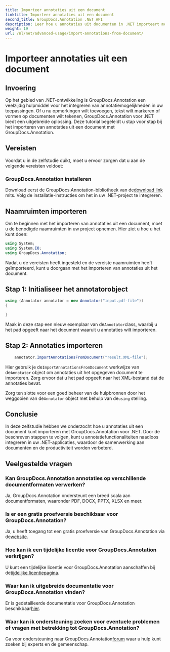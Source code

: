 ```yaml
---
title: Importeer annotaties uit een document
linktitle: Importeer annotaties uit een document
second_title: GroupDocs.Annotation .NET API
description: Leer hoe u annotaties uit documenten in .NET importeert met GroupDocs.Annotation. Volg onze stap-voor-stap handleiding voor een naadloze integratie.
weight: 19
url: /nl/net/advanced-usage/import-annotations-from-document/
---
```


# Importeer annotaties uit een document

## Invoering
Op het gebied van .NET-ontwikkeling is GroupDocs.Annotation een veelzijdig hulpmiddel voor het integreren van annotatiemogelijkheden in uw toepassingen. Of u nu opmerkingen wilt toevoegen, tekst wilt markeren of vormen op documenten wilt tekenen, GroupDocs.Annotation voor .NET biedt een uitgebreide oplossing. Deze tutorial begeleidt u stap voor stap bij het importeren van annotaties uit een document met GroupDocs.Annotation.
## Vereisten
Voordat u in de zelfstudie duikt, moet u ervoor zorgen dat u aan de volgende vereisten voldoet:
### GroupDocs.Annotation installeren
 Download eerst de GroupDocs.Annotation-bibliotheek van de[download link](https://releases.groupdocs.com/annotation/net/) mits. Volg de installatie-instructies om het in uw .NET-project te integreren.

## Naamruimten importeren
Om te beginnen met het importeren van annotaties uit een document, moet u de benodigde naamruimten in uw project opnemen. Hier ziet u hoe u het kunt doen:

```csharp
using System;
using System.IO;
using GroupDocs.Annotation;
```

Nadat u de vereisten heeft ingesteld en de vereiste naamruimten heeft geïmporteerd, kunt u doorgaan met het importeren van annotaties uit het document.
## Stap 1: Initialiseer het annotatorobject
```csharp
using (Annotator annotator = new Annotator("input.pdf-file"))
{

}
```
 Maak in deze stap een nieuw exemplaar van de`Annotator`class, waarbij u het pad opgeeft naar het document waaruit u annotaties wilt importeren.
## Stap 2: Annotaties importeren
```csharp
	annotator.ImportAnnotationsFromDocument("result.XML-file");
```
 Hier gebruik je de`ImportAnnotationsFromDocument` werkwijze van de`Annotator` object om annotaties uit het opgegeven document te importeren. Zorg ervoor dat u het pad opgeeft naar het XML-bestand dat de annotaties bevat.

 Zorg ten slotte voor een goed beheer van de hulpbronnen door het weggooien van de`Annotator` object met behulp van de`using` stelling.

## Conclusie
In deze zelfstudie hebben we onderzocht hoe u annotaties uit een document kunt importeren met GroupDocs.Annotation voor .NET. Door de beschreven stappen te volgen, kunt u annotatiefunctionaliteiten naadloos integreren in uw .NET-applicaties, waardoor de samenwerking aan documenten en de productiviteit worden verbeterd.
## Veelgestelde vragen
### Kan GroupDocs.Annotation annotaties op verschillende documentformaten verwerken?
Ja, GroupDocs.Annotation ondersteunt een breed scala aan documentformaten, waaronder PDF, DOCX, PPTX, XLSX en meer.
### Is er een gratis proefversie beschikbaar voor GroupDocs.Annotation?
 Ja, u heeft toegang tot een gratis proefversie van GroupDocs.Annotation via de[website](https://releases.groupdocs.com/).
### Hoe kan ik een tijdelijke licentie voor GroupDocs.Annotation verkrijgen?
 U kunt een tijdelijke licentie voor GroupDocs.Annotation aanschaffen bij de[tijdelijke licentiepagina](https://purchase.groupdocs.com/temporary-license/).
### Waar kan ik uitgebreide documentatie voor GroupDocs.Annotation vinden?
 Er is gedetailleerde documentatie voor GroupDocs.Annotation beschikbaar[hier](https://tutorials.groupdocs.com/annotation/net/).
### Waar kan ik ondersteuning zoeken voor eventuele problemen of vragen met betrekking tot GroupDocs.Annotation?
 Ga voor ondersteuning naar GroupDocs.Annotation[forum](https://forum.groupdocs.com/c/annotation/10) waar u hulp kunt zoeken bij experts en de gemeenschap.